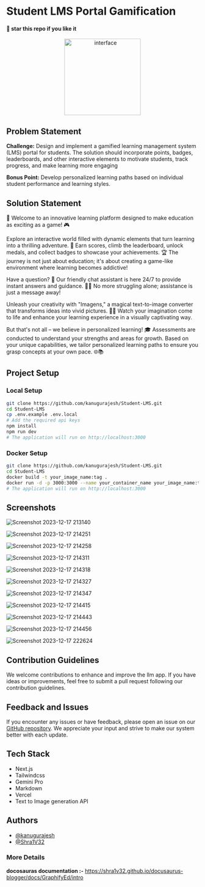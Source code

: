 
# Student LMS Portal Gamification
#### 🌟 star this repo if you like it

<div align=center>
  <img src="https://github.com/kanugurajesh/Student-LMS/assets/120458029/c67c80d0-c9aa-4e49-8a8f-5956bb6e92ec" alt="interface" width=200 height=200 />
</div>

## Problem Statement

<b>Challenge:</b> Design and implement a gamified learning management system (LMS) portal for students. The solution should incorporate points, badges, leaderboards, and other interactive elements to motivate students, track progress, and make learning more engaging

<b>Bonus Point:</b> Develop personalized learning paths based on individual student performance and learning styles.

## Solution Statement

🚀 Welcome to an innovative learning platform designed to make education as exciting as a game! 🎮

Explore an interactive world filled with dynamic elements that turn learning into a thrilling adventure. 🌟 Earn scores, climb the leaderboard, unlock medals, and collect badges to showcase your achievements. 🏆 The journey is not just about education; it's about creating a game-like environment where learning becomes addictive!

Have a question? 🤔 Our friendly chat assistant is here 24/7 to provide instant answers and guidance. 🤖💬 No more struggling alone; assistance is just a message away!

Unleash your creativity with "Imagens," a magical text-to-image converter that transforms ideas into vivid pictures. 🎨✨ Watch your imagination come to life and enhance your learning experience in a visually captivating way.

But that's not all – we believe in personalized learning! 🎓 Assessments are conducted to understand your strengths and areas for growth. Based on your unique capabilities, we tailor personalized learning paths to ensure you grasp concepts at your own pace. 🌐📚

## Project Setup

### Local Setup

```bash
git clone https://github.com/kanugurajesh/Student-LMS.git
cd Student-LMS
cp .env.example .env.local
# Add the required api keys
npm install
npm run dev
# The application will run on http://localhost:3000
```

### Docker Setup

```bash
git clone https://github.com/kanugurajesh/Student-LMS.git
cd Student-LMS
docker build -t your_image_name:tag .
docker run -d -p 3000:3000 --name your_container_name your_image_name:tag
# The application will run on http://localhost:3000
```

## Screenshots

![Screenshot 2023-12-17 213140](https://github.com/kanugurajesh/Student-LMS/assets/120458029/a29ab926-79ae-49dc-a681-7c64f931259b)

![Screenshot 2023-12-17 214251](https://github.com/kanugurajesh/Student-LMS/assets/120458029/5a113f12-3f23-464f-9b8c-f06f6c831239)

![Screenshot 2023-12-17 214258](https://github.com/kanugurajesh/Student-LMS/assets/120458029/7c11cc8b-d69c-461a-aba3-c3f3de50048a)

![Screenshot 2023-12-17 214311](https://github.com/kanugurajesh/Student-LMS/assets/120458029/043ad4fb-1c91-45c9-803e-b880889e209b)

![Screenshot 2023-12-17 214318](https://github.com/kanugurajesh/Student-LMS/assets/120458029/5891cacc-93ab-4726-87ce-571a654a7dc7)

![Screenshot 2023-12-17 214327](https://github.com/kanugurajesh/Student-LMS/assets/120458029/5d7cc20a-5490-464f-9168-0af255dbe4b1)

![Screenshot 2023-12-17 214347](https://github.com/kanugurajesh/Student-LMS/assets/120458029/c5281f52-b7bc-4465-a3dd-e56882e29880)

![Screenshot 2023-12-17 214415](https://github.com/kanugurajesh/Student-LMS/assets/120458029/e30f17c3-12b5-4998-8b80-feec537baf1c)

![Screenshot 2023-12-17 214443](https://github.com/kanugurajesh/Student-LMS/assets/120458029/57f8bc2b-272e-444b-9095-c4bfc47b7eee)

![Screenshot 2023-12-17 214456](https://github.com/kanugurajesh/Student-LMS/assets/120458029/6fd51459-ed5a-458d-88de-d9c932209711)

![Screenshot 2023-12-17 222624](https://github.com/kanugurajesh/Student-LMS/assets/120458029/2f62fc69-d0ee-4c14-b584-b69173636c5a)

## Contribution Guidelines

We welcome contributions to enhance and improve the llm app. If you have ideas or improvements, feel free to submit a pull request following our contribution guidelines.

## Feedback and Issues

If you encounter any issues or have feedback, please open an issue on our [GitHub repository](https://github.com/kanugurajesh/Student-LMS/issues). We appreciate your input and strive to make our system better with each update.

## Tech Stack

- Next.js
- Tailwindcss
- Gemini Pro
- Markdown
- Vercel
- Text to Image generation API

## Authors

- [@kanugurajesh](https://github.com/kanugurajesh)
- [@Shra1V32](https://github.com/Shra1V32)

### More Details
<b>docosauras documentation :-</b> https://shra1v32.github.io/docusaurus-blogger/docs/GraphifyEd/intro
